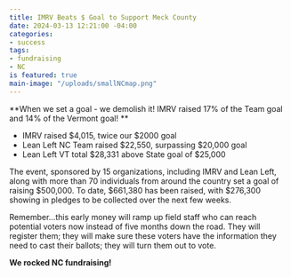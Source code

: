 ```yaml
---
title: IMRV Beats $ Goal to Support Meck County
date: 2024-03-13 12:21:00 -04:00
categories:
- success
tags:
- fundraising
- NC
is featured: true
main-image: "/uploads/smallNCmap.png"
---
```



**When we set a goal - we demolish it! IMRV raised 17% of the Team goal and 14% of the Vermont goal! **
  
* IMRV raised $4,015, twice our $2000 goal 
* Lean Left NC Team raised $22,550, surpassing $20,000 goal    
* Lean Left VT total $28,331 above State goal of $25,000  

The event, sponsored by 15 organizations, including IMRV and Lean Left, along with more than 70 individuals from around the country set a goal of raising $500,000. To date, $661,380 has been raised, with $276,300 showing in pledges to be collected over the next few weeks.

Remember...this early money will ramp up field staff who can reach potential voters now instead of five months down the road. They will register them; they will make sure these voters have the information they need to cast their ballots; they will turn them out to vote.

**We rocked NC fundraising!**
 